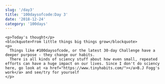 ```yaml
---
slug: '/day3'
title: '100daysofcode:Day 3'
date: '2018-12-24'
category: '100days'
---
```


    <p>Today's thought</p>
    <blockquote>From little things big things grow</blockquote>
    <p>
      Things like #100daysofcode, or the latest 30-day Challenge have a deeper purpose - they change our habits.
      There is all kinds of sciency stuff about how even small, repeated efforts can have a huge impact on our lives. Since I don't do sciency here, go look at <a href="https://www.tinyhabits.com/"></a>B.J Fogg's work</a> and see/try for yourself
    </p>
